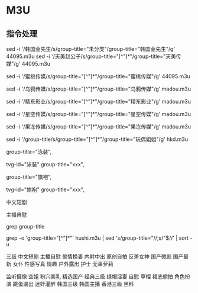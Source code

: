 # M3U

## 指令处理

sed -i '/韩国金先生/s/group-title="未分类"/group-title="韩国金先生"/g' 44095.m3u
sed -i '/天美赵公子/s/group-title="[^"]*"/group-title="天美传媒"/g' 44095.m3u

sed -i '/蜜桃传媒/s/group-title="[^"]*"/group-title="蜜桃传媒"/g' 44095.m3u



sed -i '/乌鸦传媒/s/group-title="[^"]*"/group-title="乌鸦传媒"/g' madou.m3u

sed -i '/精东影业/s/group-title="[^"]*"/group-title="精东影业"/g' madou.m3u

sed -i '/星空传媒/s/group-title="[^"]*"/group-title="星空传媒"/g' madou.m3u


sed -i '/果冻传媒/s/group-title="[^"]*"/group-title="果冻传媒"/g' madou.m3u

sed -i '/group-title/s/group-title="[^"]*"/group-title="玩偶姐姐"/g' hkd.m3u

group-title="泳装",

tvg-id="泳装" group-title="xxx",

group-title="旗袍", 

tvg-id="旗袍" group-title="xxx",



中文短剧

主播自慰

grep group-title

grep -o 'group-title="[^"]*"' hushi.m3u | sed 's/group-title="//;s/"$//' | sort -u




三级
中文短剧
主播自慰
偷情换妻
内射中出
原创自拍
反差女神
国产微剧
国产最新
女仆
性感写真
情趣
户外露出
护士
无辜萝莉

监听摄像
空姐
粉穴美乳
精选国产
经典三级
绿帽淫妻
自慰
草榴
裙底偷拍
角色扮演
跳蛋漏出
迷奸灌醉
韩国三级
韩国主播
香港三级
黑料
